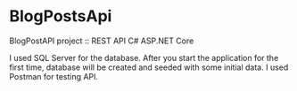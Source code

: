 # BlogPostsApi
BlogPostAPI project :: REST API C# ASP.NET Core

I used SQL Server for the database. After you start the application for the first time, database will be created and seeded with some initial data.
I used Postman for testing API.
